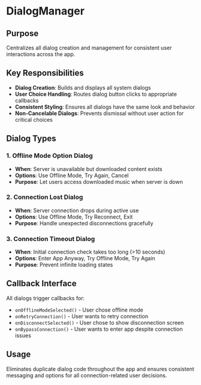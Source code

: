 # DialogManager

## Purpose
Centralizes all dialog creation and management for consistent user interactions across the app.

## Key Responsibilities
- **Dialog Creation**: Builds and displays all system dialogs
- **User Choice Handling**: Routes dialog button clicks to appropriate callbacks
- **Consistent Styling**: Ensures all dialogs have the same look and behavior
- **Non-Cancelable Dialogs**: Prevents dismissal without user action for critical choices

## Dialog Types

### 1. Offline Mode Option Dialog
- **When**: Server is unavailable but downloaded content exists
- **Options**: Use Offline Mode, Try Again, Cancel
- **Purpose**: Let users access downloaded music when server is down

### 2. Connection Lost Dialog  
- **When**: Server connection drops during active use
- **Options**: Use Offline Mode, Try Reconnect, Exit
- **Purpose**: Handle unexpected disconnections gracefully

### 3. Connection Timeout Dialog
- **When**: Initial connection check takes too long (>10 seconds)
- **Options**: Enter App Anyway, Try Offline Mode, Try Again
- **Purpose**: Prevent infinite loading states

## Callback Interface
All dialogs trigger callbacks for:
- `onOfflineModeSelected()` - User chose offline mode
- `onRetryConnection()` - User wants to retry connection
- `onDisconnectSelected()` - User chose to show disconnection screen
- `onBypassConnection()` - User wants to enter app despite connection issues

## Usage
Eliminates duplicate dialog code throughout the app and ensures consistent messaging and options for all connection-related user decisions. 